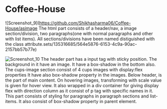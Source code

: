 # Coffee-House
![Screenshot_9](https://github.com/Shikhasharma06/Coffee-House/asimage
The html part consists of a header/nav, a image section/division, two paragraphs(one with normal paragraphs and other with list items).
All sections/divisions have been named distiguished with the class attribute.sets/135316685/564e5876-6153-4c9a-90ac-2157bb57b77e)

![Screenshot_10](https://github.com/Shikhasharma06/Coffee-House/assets/135316685/fa9c16b2-6f5c-45e4-9ccd-445a1b9c4bb4)
The header part has a input tag with sticky position.
The background in it have an image.
It have a box-shadow in the bottom also.
The cups-image section consist of 4 cups images with display:flex properties
It have also box-shadow property in the images.
Below header, is the part of main content.
On hovering images, transforming with scale value is given for hover view.
It also wrapped in a div container for giving display flex with direction column as it consist of p tag with specific names in it.
This part consists of styling for paragraphs in paragraph sections and list-items. It also consist of box-shadow property in parent element.
